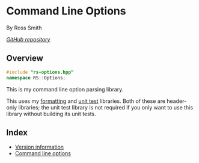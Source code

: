 # Command Line Options

By Ross Smith

_[GitHub repository](https://github.com/CaptainCrowbar/rs-options)_

## Overview

```c++
#include "rs-options.hpp"
namespace RS::Options;
```

This is my command line option parsing library.

This uses my [formatting](https://github.com/CaptainCrowbar/rs-format) and
[unit test](https://github.com/CaptainCrowbar/rs-unit-test) libraries. Both of
these are header-only libraries; the unit test library is not required if you
only want to use this library without building its unit tests.

## Index

* [Version information](version.html)
* [Command line options](options.html)
